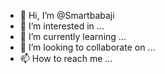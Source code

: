 - 👋 Hi, I’m @Smartbabaji
- 👀 I’m interested in ...
- 🌱 I’m currently learning ...
- 💞️ I’m looking to collaborate on ...
- 📫 How to reach me ...

<!---
Smartbabaji/Smartbabaji is a ✨ special ✨ repository because its `README.md` (this file) appears on your GitHub profile.
You can click the Preview link to take a look at your changes.
--->
